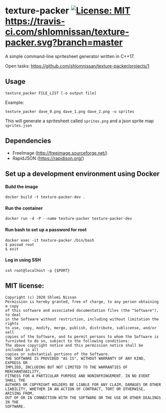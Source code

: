 # texture-packer [![License: MIT](https://img.shields.io/badge/License-MIT-blue.svg)](https://opensource.org/licenses/MIT) https://travis-ci.com/shlomnissan/texture-packer.svg?branch=master

A simple command-line spritesheet generator written in C++17.

Open tasks: https://github.com/shlomnissan/texture-packer/projects/1

## Usage
```
texture_packer FILE_LIST [-o output file]
```
Example:
```
texture_packer dave_0.png dave_1.png dave_2.png -o sprites
```
This will generate a spritesheet called `sprites.png` and a json sprite map `sprites.json`

## Dependencies
- FreeImage (http://freeimage.sourceforge.net/)
- RapidJSON (https://rapidjson.org/)

## Set up a development environment using Docker

#### Build the image
```
docker build -t texture-packer-dev .
```

#### Run the container
```
docker run -d -P --name texture-packer texture-packer-dev
```

#### Run bash to set up a password for root
```
docker exec -it texture-packer /bin/bash
$ passwd root
$ exit
```

#### Log in using SSH
```
ssh root@localhost -p {$PORT}
```
## MIT license:	

 ```	
Copyright (c) 2020 Shlomi Nissan	
 Permission is hereby granted, free of charge, to any person obtaining a copy	
of this software and associated documentation files (the "Software"), to deal	
in the Software without restriction, including without limitation the rights	
to use, copy, modify, merge, publish, distribute, sublicense, and/or sell	
copies of the Software, and to permit persons to whom the Software is	
furnished to do so, subject to the following conditions:	
 The above copyright notice and this permission notice shall be included in all	
copies or substantial portions of the Software.	
 THE SOFTWARE IS PROVIDED "AS IS", WITHOUT WARRANTY OF ANY KIND, EXPRESS OR	
IMPLIED, INCLUDING BUT NOT LIMITED TO THE WARRANTIES OF MERCHANTABILITY,	
FITNESS FOR A PARTICULAR PURPOSE AND NONINFRINGEMENT. IN NO EVENT SHALL THE	
AUTHORS OR COPYRIGHT HOLDERS BE LIABLE FOR ANY CLAIM, DAMAGES OR OTHER	
LIABILITY, WHETHER IN AN ACTION OF CONTRACT, TORT OR OTHERWISE, ARISING FROM,	
OUT OF OR IN CONNECTION WITH THE SOFTWARE OR THE USE OR OTHER DEALINGS IN THE	
SOFTWARE.	
```
